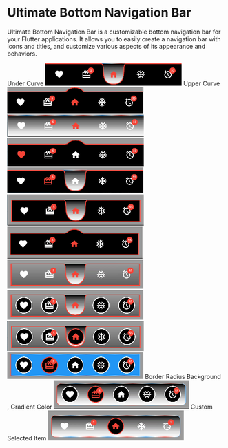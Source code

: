# Ultimate Bottom Navigation Bar

Ultimate Bottom Navigation Bar is a customizable bottom navigation bar for your Flutter applications. It allows you to easily create a navigation bar with icons and titles, and customize various aspects of its appearance and behaviors.

 Under Curve
![Alt text](image-2.png)
 Upper Curve
![Alt text](image-3.png)
![Alt text](image-1.png)
![Alt text](image-4.png)
![Alt text](image-5.png)
![Alt text](image-6.png)
![Alt text](image-7.png)
![Alt text](image-8.png)
![Alt text](image-9.png)
![Alt text](image-10.png)
![Alt text](image.png)
 Border Radius Background , Gradient Color
![Alt text](image-11.png)
 Custom Selected Item
![Alt text](image-12.png)
